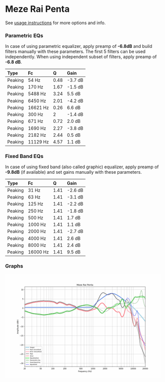 # Meze Rai Penta
See [usage instructions](https://github.com/jaakkopasanen/AutoEq#usage) for more options and info.

### Parametric EQs
In case of using parametric equalizer, apply preamp of **-6.8dB** and build filters manually
with these parameters. The first 5 filters can be used independently.
When using independent subset of filters, apply preamp of **-6.8 dB**.

| Type    | Fc       |    Q | Gain    |
|:--------|:---------|:-----|:--------|
| Peaking | 54 Hz    | 0.48 | -3.7 dB |
| Peaking | 170 Hz   | 1.67 | -1.5 dB |
| Peaking | 5488 Hz  | 3.24 | 5.5 dB  |
| Peaking | 6450 Hz  | 2.01 | -4.2 dB |
| Peaking | 16621 Hz | 0.26 | 6.6 dB  |
| Peaking | 300 Hz   | 2    | -1.4 dB |
| Peaking | 671 Hz   | 0.72 | 2.0 dB  |
| Peaking | 1690 Hz  | 2.27 | -3.8 dB |
| Peaking | 2182 Hz  | 2.44 | 0.5 dB  |
| Peaking | 11129 Hz | 4.57 | 1.1 dB  |

### Fixed Band EQs
In case of using fixed band (also called graphic) equalizer, apply preamp of **-9.8dB**
(if available) and set gains manually with these parameters.

| Type    | Fc       |    Q | Gain    |
|:--------|:---------|:-----|:--------|
| Peaking | 31 Hz    | 1.41 | -2.6 dB |
| Peaking | 63 Hz    | 1.41 | -3.1 dB |
| Peaking | 125 Hz   | 1.41 | -2.2 dB |
| Peaking | 250 Hz   | 1.41 | -1.8 dB |
| Peaking | 500 Hz   | 1.41 | 1.7 dB  |
| Peaking | 1000 Hz  | 1.41 | 1.1 dB  |
| Peaking | 2000 Hz  | 1.41 | -2.7 dB |
| Peaking | 4000 Hz  | 1.41 | 2.6 dB  |
| Peaking | 8000 Hz  | 1.41 | 2.4 dB  |
| Peaking | 16000 Hz | 1.41 | 9.5 dB  |

### Graphs
![](./Meze%20Rai%20Penta.png)